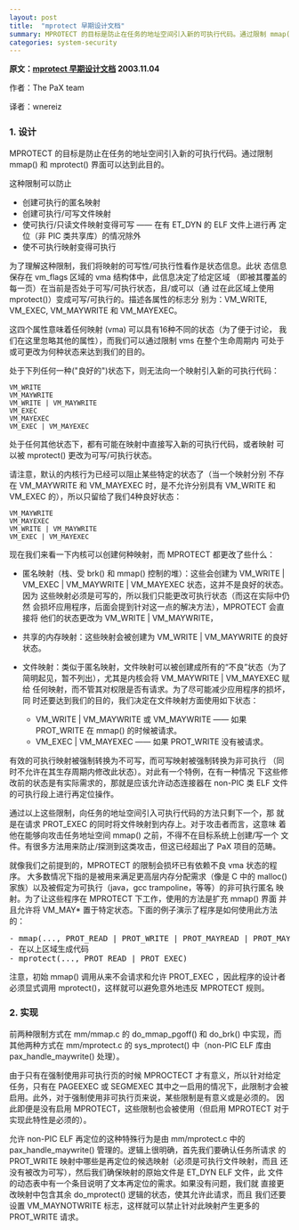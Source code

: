 ```yaml
---
layout: post
title:  "mprotect 早期设计文档"
summary: MPROTECT 的目标是防止在任务的地址空间引入新的可执行代码。通过限制 mmap() 和 mprotect() 界面可以达到此目的。
categories: system-security
---
```


**原文：[mprotect 早期设计文档](https://pax.grsecurity.net/docs/mprotect.txt) 2003.11.04**

作者：The PaX team

译者：wnereiz


### 1. 设计

MPROTECT 的目标是防止在任务的地址空间引入新的可执行代码。通过限制 
mmap() 和 mprotect() 界面可以达到此目的。
 
这种限制可以防止
- 创建可执行的匿名映射
- 创建可执行/可写文件映射
- 使可执行/只读文件映射变得可写 —— 在有 ET_DYN 的 ELF 文件上进行再
  定位（非 PIC 类共享库）的情况除外
- 使不可执行映射变得可执行
 
为了理解这种限制，我们将映射的可写性/可执行性看作是状态信息。此状
态信息保存在 vm_flags 区域的 vma 结构体中，此信息决定了给定区域
（即被其覆盖的每一页）在当前是否处于可写/可执行状态，且/或可以（通
过在此区域上使用 mprotect()）变成可写/可执行的。描述各属性的标志分
别为：VM_WRITE, VM_EXEC, VM_MAYWRITE 和 VM_MAYEXEC。
 
这四个属性意味着任何映射 (vma) 可以具有16种不同的状态（为了便于讨论，
我们在这里忽略其他的属性），而我们可以通过限制 vms 在整个生命周期内
可处于或可更改为何种状态来达到我们的目的。
 
处于下列任何一种("良好的")状态下，则无法向一个映射引入新的可执行代码：

    VM_WRITE
    VM_MAYWRITE
    VM_WRITE | VM_MAYWRITE
    VM_EXEC
    VM_MAYEXEC
    VM_EXEC | VM_MAYEXEC
 
处于任何其他状态下，都有可能在映射中直接写入新的可执行代码，或者映射
可以被 mprotect() 更改为可写/可执行状态。
 
请注意，默认的内核行为已经可以阻止某些特定的状态了（当一个映射分别
不存在 VM_MAYWRITE 和 VM_MAYEXEC 时，是不允许分别具有 VM_WRITE 和
VM_EXEC 的），所以只留给了我们4种良好状态：

    VM_MAYWRITE
    VM_MAYEXEC
    VM_WRITE | VM_MAYWRITE
    VM_EXEC | VM_MAYEXEC
 
现在我们来看一下内核可以创建何种映射，而 MPROTECT 都更改了些什么：
 
- 匿名映射（栈、受 brk() 和 mmap() 控制的堆）：这些会创建为 VM_WRITE | 
  VM_EXEC | VM_MAYWRITE | VM_MAYEXEC 状态，这并不是良好的状态。因为
  这些映射必须是可写的，所以我们只能更改可执行状态（而这在实际中仍然
  会损坏应用程序，后面会提到针对这一点的解决方法），MPROTECT 会直接将
  他们的状态更改为 VM_WRITE | VM_MAYWRITE，
- 共享的内存映射：这些映射会被创建为 VM_WRITE | VM_MAYWRITE 的良好状态。
- 文件映射：类似于匿名映射，文件映射可以被创建成所有的“不良”状态（为了
  简明起见，暂不列出），尤其是内核会将 VM_MAYWRITE | VM_MAYEXEC 赋给
  任何映射，而不管其对权限是否有请求。为了尽可能减少应用程序的损坏，同
  时还要达到我们的目的，我们决定在文件映射方面使用如下状态： 

  - VM_WRITE | VM_MAYWRITE 或 VM_MAYWRITE —— 如果 PROT_WRITE 在 mmap()
    的时候被请求。
  - VM_EXEC | VM_MAYEXEC —— 如果 PROT_WRITE 没有被请求。
 
有效的可执行映射被强制转换为不可写，而可写映射被强制转换为非可执行
（同时不允许在其生存周期内修改此状态）。对此有一个特例，在有一种情况
下这些修改前的状态是有实际需求的，那就是应该允许动态连接器在 non-PIC
类 ELF 文件的可执行段上进行再定位操作。
 
通过以上这些限制，向任务的地址空间引入可执行代码的方法只剩下一个，那
就是在请求 PROT_EXEC 的同时将文件映射到内存上。对于攻击者而言，这意味
着他在能够向攻击任务地址空间 mmap() 之前，不得不在目标系统上创建/写一个
文件。有很多方法用来防止/探测到这类攻击，但这已经超出了 PaX 项目的范畴。
 
就像我们之前提到的，MPROTECT 的限制会损坏已有依赖不良 vma 状态的程序。
大多数情况下指的是被用来满足更高层内存分配需求（像是 C 中的 malloc()
家族）以及被假定为可执行（java，gcc trampoline，等等）的非可执行匿名
映射。为了让这些程序在 MPROTECT 下工作，使用的方法是扩充 mmap() 界面
并且允许将 VM_MAY* 置于特定状态。下面的例子演示了程序是如何使用此方法
的：
<pre>
- mmap(..., PROT_READ | PROT_WRITE | PROT_MAYREAD | PROT_MAYEXEC, ...)
- 在以上区域生成代码
- mprotect(..., PROT_READ | PROT_EXEC)
</pre>

注意，初始 mmap() 调用从来不会请求和允许 PROT_EXEC ，因此程序的设计者
必须显式调用 mprotect()，这样就可以避免意外地违反 MPROTECT 规则。
 

### 2. 实现

前两种限制方式在 mm/mmap.c 的 do_mmap_pgoff() 和 do_brk() 中实现，而
其他两种方式在 mm/mprotect.c 的 sys_mprotect() 中（non-PIC ELF 库由 
pax_handle_maywrite() 处理）。
 
由于只有在强制使用非可执行页的时候 MPROCTECT 才有意义，所以针对给定
任务，只有在 PAGEEXEC 或 SEGMEXEC 其中之一启用的情况下，此限制才会被
启用。此外，对于强制使用非可执行页来说，某些限制是有意义或是必须的。
因此即便是没有启用 MPROTECT，这些限制也会被使用（但启用 MPROTECT 对于
实现此特性是必须的）。
 
允许 non-PIC ELF 再定位的这种特殊行为是由 mm/mprotect.c 中的 
pax_handle_maywrite() 管理的。逻辑上很明确，首先我们要确认任务所请求
的 PROT_WRITE 映射中哪些是再定位的候选映射（必须是可执行文件映射，而且
还没有被改为可写），然后我们确保映射的原始文件是 ET_DYN ELF 文件，此
文件的动态表中有一个条目说明了文本再定位的需求。如果没有问题，我们就
直接更改映射中包含其余 do_mprotect() 逻辑的状态，使其允许此请求，而且
我们还要设置 VM_MAYNOTWRITE 标志，这样就可以禁止针对此映射产生更多的 
PROT_WRITE 请求。
